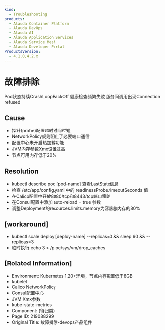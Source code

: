 ```yaml
---
kind:
  - Troubleshooting
products:
  - Alauda Container Platform
  - Alauda DevOps
  - Alauda AI
  - Alauda Application Services
  - Alauda Service Mesh
  - Alauda Developer Portal
ProductsVersion:
  - 4.1.0,4.2.x
---
```

<!-- A type of document that involves encountering a fault, diagnosing it, performing root cause analysis, and providing solutions. -->

# 故障排除

Pod状态持续CrashLoopBackOff 健康检查频繁失败 服务间调用出现Connection refused

## Cause
- 探针(probe)配置超时时间过短
- NetworkPolicy规则阻止了必要端口通信
- 配置中心未开启热加载功能
- JVM内存参数Xmx设置过高
- 节点可用内存低于20%

## Resolution
- kubectl describe pod [pod-name] 查看LastState信息
- 检查 /etc/app/config.yaml 中的 readinessProbe.timeoutSeconds 值
- 在Calico配置中开放8080/tcp和8443/tcp端口策略
- 在Consul配置中添加 auto-reload = true 参数
- 调整Deployment的resources.limits.memory为容器总内存的80%

## [workaround]
- kubectl scale deploy [deploy-name] --replicas=0 && sleep 60 && --replicas=3
- 临时执行 echo 3 > /proc/sys/vm/drop_caches

## [Related Information]
- Environment: Kubernetes 1.20+环境，节点内存配置低于8GB
- kubelet
- Calico NetworkPolicy
- Consul配置中心
- JVM Xmx参数
- kube-state-metrics
- Component: (待归类)
- Page ID: 219088299
- Original Title: 故障排除-devops产品组件
